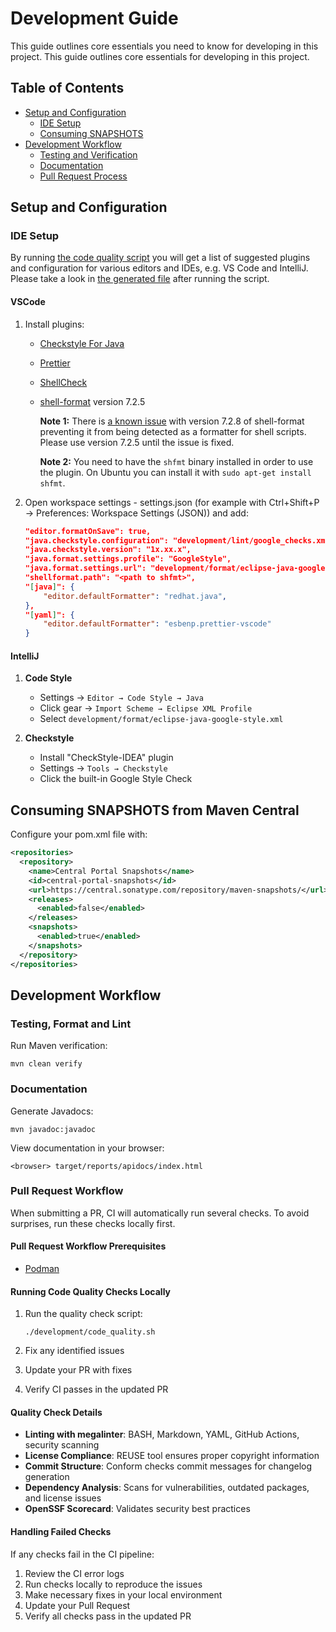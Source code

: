 <!--
SPDX-FileCopyrightText: 2025 Digg - Agency for Digital Government

SPDX-License-Identifier: CC0-1.0
-->

# Development Guide

This guide outlines core essentials you need to know for developing in this project.
This guide outlines core essentials for developing in this project.

## Table of Contents

- [Setup and Configuration](#setup-and-configuration)
  - [IDE Setup](#ide-setup)
  - [Consuming SNAPSHOTS](#consuming-snapshots-from-maven-central)
- [Development Workflow](#development-workflow)
  - [Testing and Verification](#testing-format-and-lint)
  - [Documentation](#documentation)
  - [Pull Request Process](#pull-request-workflow)

## Setup and Configuration

### IDE Setup

By running
[the code quality script](./development/code_quality.sh)
you will get a list of suggested plugins and configuration for various editors and IDEs,
e.g. VS Code and IntelliJ.
Please take a look in
[the generated file](./megalinter-reports/IDE-config.txt)
after running the script.

#### VSCode

 1. Install plugins:

    - [Checkstyle For Java](https://marketplace.visualstudio.com/items?itemName=shengchen.vscode-checkstyle)
    - [Prettier](https://marketplace.visualstudio.com/items?itemName=esbenp.prettier-vscode)
    - [ShellCheck](https://marketplace.visualstudio.com/items?itemName=timonwong.shellcheck)
    - [shell-format](https://marketplace.visualstudio.com/items?itemName=foxundermoon.shell-format) version 7.2.5

        **Note 1:** There is
        [a known issue](https://github.com/foxundermoon/vs-shell-format/issues/396)
        with version 7.2.8 of shell-format
        preventing it from being detected as a formatter for shell scripts.
        Please use version 7.2.5 until the issue is fixed.

        **Note 2:** You need to have the `shfmt` binary installed in order to use the plugin.
        On Ubuntu you can install it with `sudo apt-get install shfmt`.

 2. Open workspace settings - settings.json (for example with Ctrl+Shift+P → Preferences: Workspace Settings (JSON)) and add:

    ```json
    "editor.formatOnSave": true,
    "java.checkstyle.configuration": "development/lint/google_checks.xml",
    "java.checkstyle.version": "1x.xx.x",
    "java.format.settings.profile": "GoogleStyle",
    "java.format.settings.url": "development/format/eclipse-java-google-style.xml",
    "shellformat.path": "<path to shfmt>",
    "[java]": {
        "editor.defaultFormatter": "redhat.java",
    },
    "[yaml]": {
        "editor.defaultFormatter": "esbenp.prettier-vscode"
    }
    ```

#### IntelliJ

 1. **Code Style**
    - Settings → `Editor → Code Style → Java`
    - Click gear → `Import Scheme → Eclipse XML Profile`
    - Select `development/format/eclipse-java-google-style.xml`

 2. **Checkstyle**
    - Install "CheckStyle-IDEA" plugin
    - Settings → `Tools → Checkstyle`
    - Click the built-in Google Style Check

## Consuming SNAPSHOTS from Maven Central

Configure your pom.xml file with:

```xml
<repositories>
  <repository>
    <name>Central Portal Snapshots</name>
    <id>central-portal-snapshots</id>
    <url>https://central.sonatype.com/repository/maven-snapshots/</url>
    <releases>
      <enabled>false</enabled>
    </releases>
    <snapshots>
      <enabled>true</enabled>
    </snapshots>
  </repository>
</repositories>
```

## Development Workflow

### Testing, Format and Lint

Run Maven verification:

```shell
mvn clean verify
```

### Documentation

Generate Javadocs:

```shell
mvn javadoc:javadoc
```

View documentation in your browser:

```shell
<browser> target/reports/apidocs/index.html
```

### Pull Request Workflow

When submitting a PR, CI will automatically run several checks. To avoid surprises, run these checks locally first.

#### Pull Request Workflow Prerequisites

- [Podman](https://podman.io/)

#### Running Code Quality Checks Locally

1. Run the quality check script:

   ```shell
   ./development/code_quality.sh
   ```

2. Fix any identified issues

3. Update your PR with fixes

4. Verify CI passes in the updated PR

#### Quality Check Details

- **Linting with megalinter**: BASH, Markdown, YAML, GitHub Actions, security scanning
- **License Compliance**: REUSE tool ensures proper copyright information
- **Commit Structure**: Conform checks commit messages for changelog generation
- **Dependency Analysis**: Scans for vulnerabilities, outdated packages, and license issues
- **OpenSSF Scorecard**: Validates security best practices

#### Handling Failed Checks

If any checks fail in the CI pipeline:

1. Review the CI error logs
2. Run checks locally to reproduce the issues
3. Make necessary fixes in your local environment
4. Update your Pull Request
5. Verify all checks pass in the updated PR
